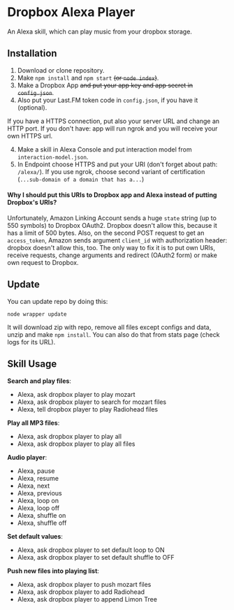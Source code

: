 # Dropbox Alexa Player
An Alexa skill, which can play music from your dropbox storage.

## Installation
1. Download or clone repository.
2. Make `npm install` and `npm start` ~~(or `node index`)~~.
3. Make a Dropbox App ~~and put your app key and app secret in `config.json`~~.
4. Also put your Last.FM token code in `config.json`, if you have it (optional).

If you have a HTTPS connection, put also your server URL and change an HTTP port. If you don't have: app will run ngrok and you will receive your own HTTPS url.

4. Make a skill in Alexa Console and put interaction model from `interaction-model.json`.
5. In Endpoint choose HTTPS and put your URI (don't forget about path: `/alexa/`). If you use ngrok, choose second variant of certification (`...sub-domain of a domain that has a...`)

#### Why I should put this URIs to Dropbox app and Alexa instead of putting Dropbox's URIs?
Unfortunately, Amazon Linking Account sends a huge `state` string (up to 550 symbols) to Dropbox OAuth2. Dropbox doesn't allow this, because it has a limit of 500 bytes. Also, on the second POST request to get an `access_token`, Amazon sends argument `client_id` with authorization header: dropbox doesn't allow this, too. The only way to fix it is to put own URIs, receive requests, change arguments and redirect (OAuth2 form) or make own request to Dropbox.

## Update
You can update repo by doing this:
```
node wrapper update
```
It will download zip with repo, remove all files except configs and data, unzip and make `npm install`.
You can also do that from stats page (check logs for its URL).

## Skill Usage
**Search and play files**:

- Alexa, ask dropbox player to play mozart
- Alexa, ask dropbox player to search for mozart files
- Alexa, tell dropbox player to play Radiohead files

**Play all MP3 files**:

- Alexa, ask dropbox player to play all
- Alexa, ask dropbox player to play all files

**Audio player**:

- Alexa, pause
- Alexa, resume
- Alexa, next
- Alexa, previous
- Alexa, loop on
- Alexa, loop off
- Alexa, shuffle on
- Alexa, shuffle off

**Set default values**:

- Alexa, ask dropbox player to set default loop to ON
- Alexa, ask dropbox player to set default shuffle to OFF

**Push new files into playing list**:

- Alexa, ask dropbox player to push mozart files
- Alexa, ask dropbox player to add Radiohead
- Alexa, ask dropbox player to append Limon Tree
